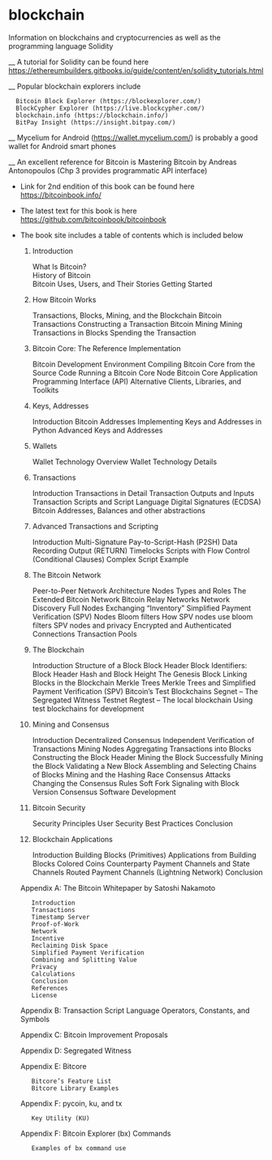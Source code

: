 # blockchain
Information on blockchains and cryptocurrencies as well as the programming language Solidity

__ A tutorial for Solidity can be found here https://ethereumbuilders.gitbooks.io/guide/content/en/solidity_tutorials.html

__ Popular blockchain explorers include    
      
      Bitcoin Block Explorer (https://blockexplorer.com/)      
      BlockCypher Explorer (https://live.blockcypher.com/)
      blockchain.info (https://blockchain.info/)
      BitPay Insight (https://insight.bitpay.com/)
      
__ Mycelium for Android (https://wallet.mycelium.com/) is probably a good wallet for Android smart phones

__ An excellent reference for Bitcoin is Mastering Bitcoin by Andreas Antonopoulos (Chp 3 provides programmatic API interface)
   + Link for 2nd endition of this book can be found here https://bitcoinbook.info/
   
   + The latest text for this book is here https://github.com/bitcoinbook/bitcoinbook
     
   + The book site includes a table of contents which is included below
     
       1. Introduction
        
            What Is Bitcoin?            
            History of Bitcoin            
            Bitcoin Uses, Users, and Their Stories
            Getting Started
            
       2. How Bitcoin Works
        
            Transactions, Blocks, Mining, and the Blockchain
            Bitcoin Transactions
            Constructing a Transaction
            Bitcoin Mining
            Mining Transactions in Blocks
            Spending the Transaction
            
       3. Bitcoin Core: The Reference Implementation
        
            Bitcoin Development Environment
            Compiling Bitcoin Core from the Source Code
            Running a Bitcoin Core Node
            Bitcoin Core Application Programming Interface (API)
            Alternative Clients, Libraries, and Toolkits
            
       4. Keys, Addresses
        
            Introduction
            Bitcoin Addresses
            Implementing Keys and Addresses in Python
            Advanced Keys and Addresses
            
       5. Wallets
        
            Wallet Technology Overview
            Wallet Technology Details
            
       6. Transactions
        
            Introduction
            Transactions in Detail
            Transaction Outputs and Inputs
            Transaction Scripts and Script Language
            Digital Signatures (ECDSA)
            Bitcoin Addresses, Balances and other abstractions
            
       7. Advanced Transactions and Scripting
        
            Introduction
            Multi-Signature
            Pay-to-Script-Hash (P2SH)
            Data Recording Output (RETURN)
            Timelocks
            Scripts with Flow Control (Conditional Clauses)
            Complex Script Example
            
       8. The Bitcoin Network
        
            Peer-to-Peer Network Architecture
            Nodes Types and Roles
            The Extended Bitcoin Network
            Bitcoin Relay Networks
            Network Discovery
            Full Nodes
            Exchanging “Inventory”
            Simplified Payment Verification (SPV) Nodes
            Bloom filters
            How SPV nodes use bloom filters
            SPV nodes and privacy
            Encrypted and Authenticated Connections
            Transaction Pools
            
       9. The Blockchain
        
            Introduction
            Structure of a Block
            Block Header
            Block Identifiers: Block Header Hash and Block Height
            The Genesis Block
            Linking Blocks in the Blockchain
            Merkle Trees
            Merkle Trees and Simplified Payment Verification (SPV)
            Bitcoin’s Test Blockchains
            Segnet – The Segregated Witness Testnet
            Regtest – The local blockchain
            Using test blockchains for development
            
       10. Mining and Consensus
        
            Introduction
            Decentralized Consensus
            Independent Verification of Transactions
            Mining Nodes
            Aggregating Transactions into Blocks
            Constructing the Block Header
            Mining the Block
            Successfully Mining the Block
            Validating a New Block
            Assembling and Selecting Chains of Blocks
            Mining and the Hashing Race
            Consensus Attacks
            Changing the Consensus Rules
            Soft Fork Signaling with Block Version
            Consensus Software Development
            
       11. Bitcoin Security
        
            Security Principles
            User Security Best Practices
            Conclusion
            
       12. Blockchain Applications
        
            Introduction
            Building Blocks (Primitives)
            Applications from Building Blocks
            Colored Coins
            Counterparty
            Payment Channels and State Channels
            Routed Payment Channels (Lightning Network)
            Conclusion
            
      Appendix A: The Bitcoin Whitepaper by Satoshi Nakamoto

            Introduction
            Transactions
            Timestamp Server
            Proof-of-Work
            Network
            Incentive
            Reclaiming Disk Space
            Simplified Payment Verification
            Combining and Splitting Value
            Privacy
            Calculations
            Conclusion
            References
            License
            
      Appendix B: Transaction Script Language Operators, Constants, and Symbols

      Appendix C: Bitcoin Improvement Proposals
      
      Appendix D: Segregated Witness      

      Appendix E: Bitcore
      
            Bitcore’s Feature List
            Bitcore Library Examples
            
      Appendix F: pycoin, ku, and tx
      
            Key Utility (KU)
            
      Appendix F: Bitcoin Explorer (bx) Commands
      
            Examples of bx command use

